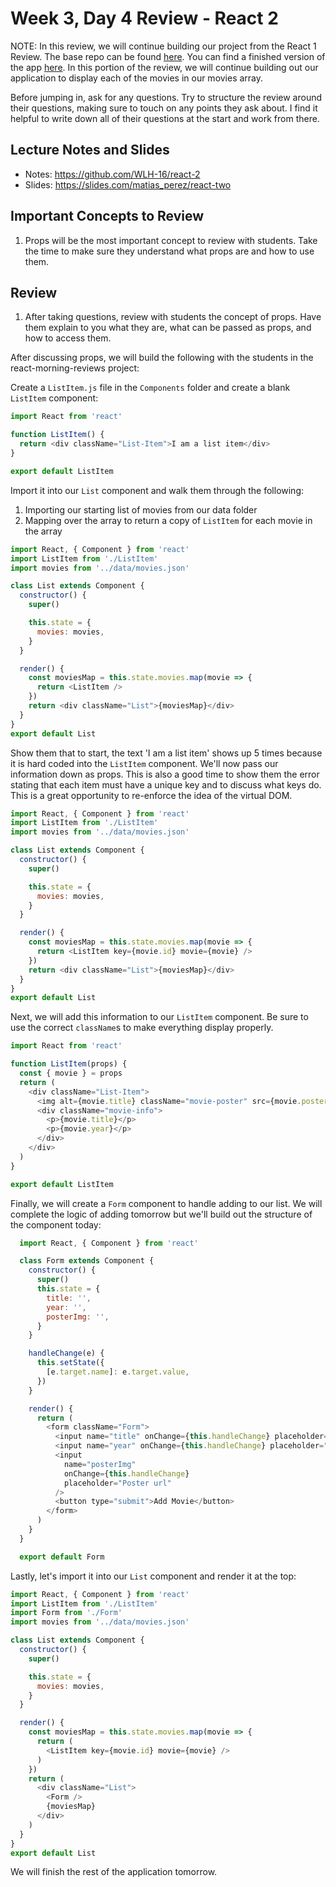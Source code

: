 # Week 3, Day 4 Review - React 2

NOTE: In this review, we will continue building our project from the React 1 Review. The base repo can be found [here](https://github.com/LucasSchaat/react-morning-reviews). You can find a finished version of the app [here](https://github.com/WLH17/react-morning-reviews). In this portion of the review, we will continue building out our application to display each of the movies in our movies array.

Before jumping in, ask for any questions. Try to structure the review around their questions, making sure to touch on any points they ask about. I find it helpful to write down all of their questions at the start and work from there.

## Lecture Notes and Slides

- Notes: https://github.com/WLH-16/react-2
- Slides: https://slides.com/matias_perez/react-two

## Important Concepts to Review

1. Props will be the most important concept to review with students. Take the time to make sure they understand what props are and how to use them.

## Review

1. After taking questions, review with students the concept of props. Have them explain to you what they are, what can be passed as props, and how to access them.

After discussing props, we will build the following with the students in the react-morning-reviews project:

Create a `ListItem.js` file in the `Components` folder and create a blank `ListItem` component:

```js
import React from 'react'

function ListItem() {
  return <div className="List-Item">I am a list item</div>
}

export default ListItem
```

Import it into our `List` component and walk them through the following:

1. Importing our starting list of movies from our data folder
2. Mapping over the array to return a copy of `ListItem` for each movie in the array

```js
import React, { Component } from 'react'
import ListItem from './ListItem'
import movies from '../data/movies.json'

class List extends Component {
  constructor() {
    super()

    this.state = {
      movies: movies,
    }
  }

  render() {
    const moviesMap = this.state.movies.map(movie => {
      return <ListItem />
    })
    return <div className="List">{moviesMap}</div>
  }
}
export default List
```

Show them that to start, the text 'I am a list item' shows up 5 times because it is hard coded into the `ListItem` component. We'll now pass our information down as props. This is also a good time to show them the error stating that each item must have a unique key and to discuss what keys do. This is a great opportunity to re-enforce the idea of the virtual DOM.

```js
import React, { Component } from 'react'
import ListItem from './ListItem'
import movies from '../data/movies.json'

class List extends Component {
  constructor() {
    super()

    this.state = {
      movies: movies,
    }
  }

  render() {
    const moviesMap = this.state.movies.map(movie => {
      return <ListItem key={movie.id} movie={movie} />
    })
    return <div className="List">{moviesMap}</div>
  }
}
export default List
```

Next, we will add this information to our `ListItem` component. Be sure to use the correct `className`s to make everything display properly.

```js
import React from 'react'

function ListItem(props) {
  const { movie } = props
  return (
    <div className="List-Item">
      <img alt={movie.title} className="movie-poster" src={movie.posterImg} />
      <div className="movie-info">
        <p>{movie.title}</p>
        <p>{movie.year}</p>
      </div>
    </div>
  )
}

export default ListItem
```

Finally, we will create a `Form` component to handle adding to our list. We will complete the logic of adding tomorrow but we'll build out the structure of the component today:

```js
  import React, { Component } from 'react'

  class Form extends Component {
    constructor() {
      super()
      this.state = {
        title: '',
        year: '',
        posterImg: '',
      }
    }

    handleChange(e) {
      this.setState({
        [e.target.name]: e.target.value,
      })
    }

    render() {
      return (
        <form className="Form">
          <input name="title" onChange={this.handleChange} placeholder="Title" />
          <input name="year" onChange={this.handleChange} placeholder="Year" />
          <input
            name="posterImg"
            onChange={this.handleChange}
            placeholder="Poster url"
          />
          <button type="submit">Add Movie</button>
        </form>
      )
    }
  }

  export default Form
```

Lastly, let's import it into our `List` component and render it at the top:

```js
import React, { Component } from 'react'
import ListItem from './ListItem'
import Form from './Form'
import movies from '../data/movies.json'

class List extends Component {
  constructor() {
    super()

    this.state = {
      movies: movies,
    }
  }

  render() {
    const moviesMap = this.state.movies.map(movie => {
      return (
        <ListItem key={movie.id} movie={movie} />
      )
    })
    return (
      <div className="List">
        <Form />
        {moviesMap}
      </div>
    )
  }
}
export default List
```

We will finish the rest of the application tomorrow.
